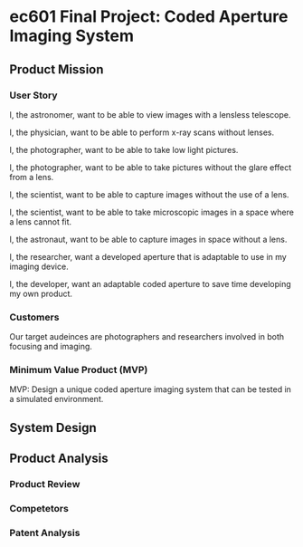 # ec601 Final Project: Coded Aperture Imaging System

 
## Product Mission

### User Story

I, the astronomer, want to be able to view images with a lensless telescope.

I, the physician, want to be able to perform x-ray scans without lenses.

I, the photographer, want to be able to take low light pictures.

I, the photographer, want to be able to take pictures without the glare effect from a lens.

I, the scientist, want to be able to capture images without the use of a lens.

I, the scientist, want to be able to take microscopic images in a space where a lens cannot fit.

I, the astronaut, want to be able to capture images in space without a lens.

I, the researcher, want a developed aperture that is adaptable to use in my imaging device.

I, the developer, want an adaptable coded aperture to save time developing my own product.

### Customers

Our target audeinces are photographers and researchers involved in both focusing and imaging.

### Minimum Value Product (MVP)

MVP: Design a unique coded aperture imaging system that can be tested in a simulated environment.

## System Design


## Product Analysis

### Product Review

### Competetors

### Patent Analysis

